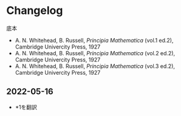 # Changelog

底本
- A. N. Whitehead, B. Russell, *Principia Mathematica* (vol.1 ed.2), Cambridge Univercity Press, 1927
- A. N. Whitehead, B. Russell, *Principia Mathematica* (vol.2 ed.2), Cambridge Univercity Press, 1927
- A. N. Whitehead, B. Russell, *Principia Mathematica* (vol.3 ed.2), Cambridge Univercity Press, 1927

## 2022-05-16

- \*1を翻訳
